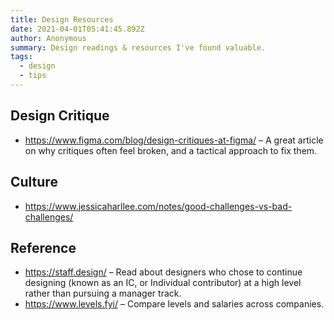 ```yaml
---
title: Design Resources
date: 2021-04-01T05:41:45.892Z
author: Anonymous
summary: Design readings & resources I've found valuable.
tags:
  - design
  - tips
---
```



## Design Critique

* <https://www.figma.com/blog/design-critiques-at-figma/> – A great article on why critiques often feel broken, and a tactical approach to fix them.

## Culture

* <https://www.jessicaharllee.com/notes/good-challenges-vs-bad-challenges/>

## Reference

* <https://staff.design/> – Read about designers who chose to continue designing (known as an IC, or Individual contributor) at a high level rather than pursuing a manager track.
* <https://www.levels.fyi/> – Compare levels and salaries across companies.